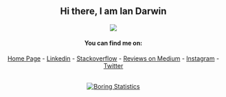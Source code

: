 <div align="center">

## Hi there, I am Ian Darwin

![](https://komarev.com/ghpvc/?username=IanDarwin)

#### You can find me on:
[Home Page](https://darwinsys.com/) - 
[Linkedin](https://www.linkedin.com/in/IanDarwin) - 
[Stackoverflow](https://stackoverflow.com/users/176859/idarwin) - 
[Reviews on Medium](https://medium.com/i-tried-that) - 
[Instagram](https://instagram.com/IanDarwinPhoto) - 
[Twitter](https://twitter.com/Ian_Darwin)

<br>
<!-- If you forked this repo, Change the username to match yours -->
<a href="https://github.com/IanDarwin/IanDarwin">
  <img align="center" src="https://github-readme-stats.vercel.app/api?username=IanDarwin&show_icons=true&include_all_commits=true&count_private=true&theme=radical" alt="Boring Statistics" />    
</a>
<br>
</div>
